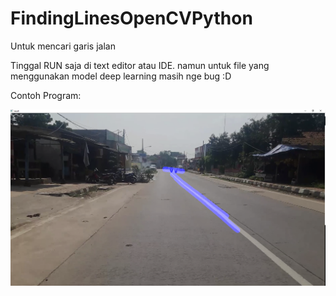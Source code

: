 # FindingLinesOpenCVPython
Untuk mencari garis jalan 


Tinggal RUN saja di text editor atau IDE.  namun untuk file yang menggunakan model deep learning masih nge bug :D

Contoh Program:

![Tanpa Model](FindingLines.png)
